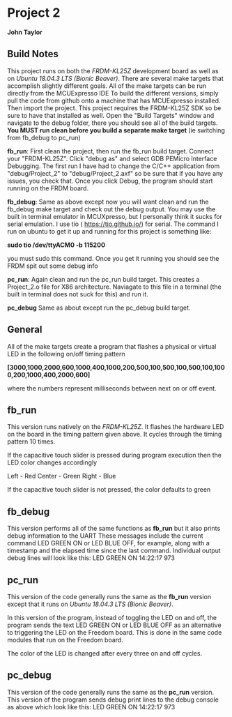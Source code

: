 # Project 2
**John Taylor**

## Build Notes 
This project runs on both the *FRDM-KL25Z* development board as well as on *Ubuntu 18.04.3 LTS (Bionic Beaver)*.
There are several make targets that accomplish slightly different goals. All of the make targets can be run directly from the MCUExpresso IDE
To build the different versions, simply pull the code from github onto a machine that has MCUExpresso installed. Then import the project. This project requires the FRDM-KL25Z SDK so be sure to have that installed as well.
Open the "Build Targets" window and navigate to the debug folder, there you should see all of the build targets.
**You MUST run clean before you build a separate make target** (ie switching from fb_debug to pc_run)

**fb_run**: First clean the project, then run the fb_run build target. Connect your "FRDM-KL25Z". Click "debug as" and select GDB PEMicro Interface Debugging. The first run I have had to change the C/C++ application from "debug/Project_2" to "debug/Project_2.axf" so be sure that if you have any issues, you check that. Once you click Debug, the program should start running on the FRDM board.

**fb_debug**: Same as above except now you will want clean and run the fb_debug make target and check out the debug output. You may use the built in terminal emulator in MCUXpresso, but I personally think it sucks for serial emulation. I use tio ( https://tio.github.io/) for serial. The command I run on ubuntu to get it up and running for this project is something like:

**sudo tio /dev/ttyACM0 -b 115200**

you must sudo this command.
Once you get it running you should see the FRDM spit out some debug info

**pc_run**: Again clean and run the pc_run build target. This creates a Project_2.o file for X86 architecture. Naviagate to this file in a terminal (the built in terminal does not suck for this) and run it. 

**pc_debug** Same as about except run the pc_debug build target.


## General
All of the make targets create a program that flashes a physical or virtual LED in the following on/off timing pattern


**[3000,1000,2000,600,1000,400,1000,200,500,100,500,100,500,100,1000,200,1000,400,2000,600]**

 where the numbers represent milliseconds between next on or off event.

## fb_run
This version runs natively on the *FRDM-KL25Z*. It flashes the hardware LED on the board in the timing pattern given above. It cycles through the timing pattern 10 times.

If the capacitive touch slider is pressed during program execution then the LED color changes accordingly

Left - Red
Center - Green
Right - Blue

If the capacitive touch slider is not pressed, the color defaults to green
## fb_debug
This version performs all of the same functions as **fb_run** but it also prints debug information to the UART
These messages include the current command LED GREEN ON or LED BLUE OFF, for example, along with a timestamp and the elapsed time since the last command. Individual output debug lines will look like this:
LED GREEN ON 14:22:17 973

## pc_run
This version of the code generally runs the same as the **fb_run** version except that it runs on *Ubuntu 18.04.3 LTS (Bionic Beaver)*. 

In this version of the program, instead of toggling the LED on and off, the program sends the text LED GREEN ON or LED BLUE OFF as an alternative to triggering the LED on the Freedom board. This is  done in the same code modules that run on the Freedom board.

The color of the LED is changed after every three on and off cycles.

## pc_debug
This version of the code generally runs the same as the **pc_run** version. This version of the program sends  debug print lines to the debug console as above which look like this: 
LED GREEN ON 14:22:17 973
